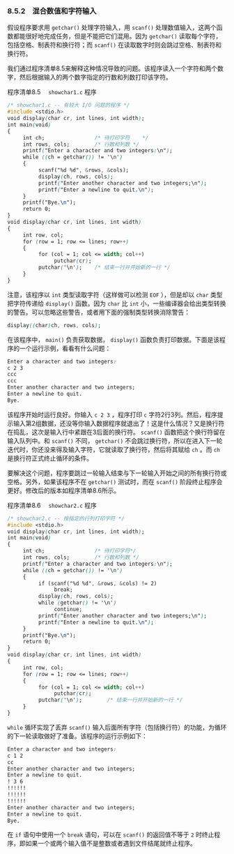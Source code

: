 ### 8.5.2　混合数值和字符输入

假设程序要求用 `getchar()` 处理字符输入，用 `scanf()` 处理数值输入，这两个函数都能很好地完成任务，但是不能把它们混用。因为 `getchar()` 读取每个字符，包括空格、制表符和换行符；而 `scanf()` 在读取数字时则会跳过空格、制表符和换行符。

我们通过程序清单8.5来解释这种情况导致的问题。该程序读入一个字符和两个数字，然后根据输入的两个数字指定的行数和列数打印该字符。

程序清单8.5　 `showchar1.c` 程序

```css
/* showchar1.c -- 有较大 I/O 问题的程序 */
#include <stdio.h>
void display(char cr, int lines, int width);
int main(void)
{
     int ch;                /* 待打印字符    */
     int rows, cols;        /* 行数和列数 */
     printf("Enter a character and two integers:\n");
     while ((ch = getchar()) != '\n')
     {
          scanf("%d %d", &rows, &cols);
          display(ch, rows, cols);
          printf("Enter another character and two integers;\n");
          printf("Enter a newline to quit.\n");
     }
     printf("Bye.\n");
     return 0;
}
void display(char cr, int lines, int width)
{
     int row, col;
     for (row = 1; row <= lines; row++)
     {
          for (col = 1; col <= width; col++)
               putchar(cr);
          putchar('\n');    /* 结束一行并开始新的一行 */
     }
}
```

注意，该程序以 `int` 类型读取字符（这样做可以检测 `EOF` ），但是却以 `char` 类型把字符传递给 `display()` 函数。因为 `char` 比 `int` 小，一些编译器会给出类型转换的警告。可以忽略这些警告，或者用下面的强制类型转换消除警告：

```css
display((char)ch, rows, cols);
```

在该程序中， `main()` 负责获取数据， `display()` 函数负责打印数据。下面是该程序的一个运行示例，看看有什么问题：

```css
Enter a character and two integers:
c 2 3
ccc
ccc
Enter another character and two integers;
Enter a newline to quit.
Bye.

```

该程序开始时运行良好。你输入 `c 2 3` ，程序打印 `c` 字符2行3列。然后，程序提示输入第2组数据，还没等你输入数据程序就退出了！这是什么情况？又是换行符在捣乱，这次是输入行中紧跟在3后面的换行符。 `scanf()` 函数把这个换行符留在输入队列中。和 `scanf()` 不同， `getchar()` 不会跳过换行符，所以在进入下一轮迭代时，你还没来得及输入字符，它就读取了换行符，然后将其赋给 `ch` 。而 `ch` 是换行符正式终止循环的条件。

要解决这个问题，程序要跳过一轮输入结束与下一轮输入开始之间的所有换行符或空格。另外，如果该程序不在 `getchar()` 测试时，而在 `scanf()` 阶段终止程序会更好。修改后的版本如程序清单8.6所示。

程序清单8.6　 `showchar2.c` 程序

```css
/* showchar2.c -- 按指定的行列打印字符 */
#include <stdio.h>
void display(char cr, int lines, int width);
int main(void)
{
     int ch;                /* 待打印字符*/
     int rows, cols;        /* 行数和列数 */
     printf("Enter a character and two integers:\n");
     while ((ch = getchar()) != '\n')
     {
          if (scanf("%d %d", &rows, &cols) != 2)
               break;
          display(ch, rows, cols);
          while (getchar() != '\n')
               continue;
          printf("Enter another character and two integers;\n");
          printf("Enter a newline to quit.\n");
     }
     printf("Bye.\n");
     return 0;
}
void display(char cr, int lines, int width)
{
     int row, col;
     for (row = 1; row <= lines; row++)
     {
          for (col = 1; col <= width; col++)
               putchar(cr);
          putchar('\n');        /* 结束一行并开始新的一行 */
     }
}
```

`while` 循环实现了丢弃 `scanf()` 输入后面所有字符（包括换行符）的功能，为循环的下一轮读取做好了准备。该程序的运行示例如下：

```css
Enter a character and two integers:
c 1 2
cc
Enter another character and two integers;
Enter a newline to quit.
! 3 6
!!!!!!
!!!!!!
!!!!!!
Enter another character and two integers;
Enter a newline to quit.
Bye.

```

在 `if` 语句中使用一个 `break` 语句，可以在 `scanf()` 的返回值不等于 `2` 时终止程序，即如果一个或两个输入值不是整数或者遇到文件结尾就终止程序。

